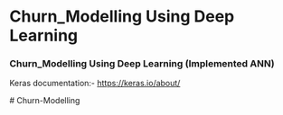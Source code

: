 # Churn_Modelling Using Deep Learning

### Churn_Modelling Using Deep Learning (Implemented ANN)


Keras documentation:- https://keras.io/about/

#   C h u r n - M o d e l l i n g 

